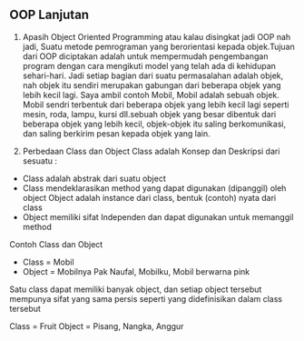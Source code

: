 ## OOP Lanjutan

1. Apasih Object Oriented Programming atau kalau disingkat jadi OOP nah jadi, Suatu metode pemrograman yang berorientasi kepada objek.Tujuan dari OOP diciptakan adalah untuk mempermudah pengembangan program dengan cara mengikuti model yang telah ada di kehidupan sehari-hari. Jadi setiap bagian dari suatu permasalahan adalah objek, nah objek itu sendiri merupakan gabungan dari beberapa objek yang lebih kecil lagi. Saya ambil contoh Mobil, Mobil adalah sebuah objek. Mobil sendri terbentuk dari beberapa objek yang lebih kecil lagi seperti mesin, roda, lampu, kursi dll.sebuah objek yang besar dibentuk dari beberapa objek yang lebih kecil, objek-objek itu saling berkomunikasi, dan saling berkirim pesan kepada objek yang lain.

2. Perbedaan Class dan Object
Class adalah Konsep dan Deskripsi dari sesuatu :
- Class adalah abstrak dari suatu object
- Class mendeklarasikan method yang dapat digunakan (dipanggil) oleh object
Object adalah instance dari class, bentuk (contoh) nyata dari class
- Object memiliki sifat Independen dan dapat digunakan untuk memanggil method

Contoh Class dan Object
- Class = Mobil
- Object = Mobilnya Pak Naufal, Mobilku, Mobil berwarna pink

Satu class dapat memiliki banyak object, dan setiap object tersebut mempunya sifat yang sama persis seperti yang didefinisikan dalam class tersebut

Class = Fruit
Object = Pisang, Nangka, Anggur